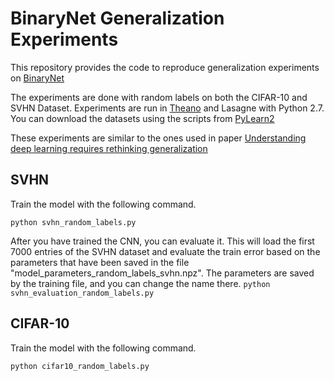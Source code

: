 # BinaryNet Generalization Experiments


This repository provides the code to reproduce generalization experiments on [BinaryNet](https://arxiv.org/abs/1602.02830)

The experiments are done with random labels on both the CIFAR-10 and SVHN Dataset. Experiments are run in [Theano](http://deeplearning.net/software/theano/install.html) and Lasagne with Python 2.7. You can download the datasets using the scripts from [PyLearn2](https://github.com/lisa-lab/pylearn2/tree/master/pylearn2/scripts/datasets)

These experiments are similar to the ones used in paper [Understanding deep learning requires rethinking generalization](https://arxiv.org/abs/1611.03530)

## SVHN

Train the model with the following command. 

`python svhn_random_labels.py`

After you have trained the CNN, you can evaluate it. This will load the first 7000 entries of the SVHN dataset and evaluate the train error based on the parameters that have been saved in the file "model_parameters_random_labels_svhn.npz". The parameters are saved by the training file, and you can change the name there. 
`python svhn_evaluation_random_labels.py`


## CIFAR-10

Train the model with the following command. 

`python cifar10_random_labels.py`

